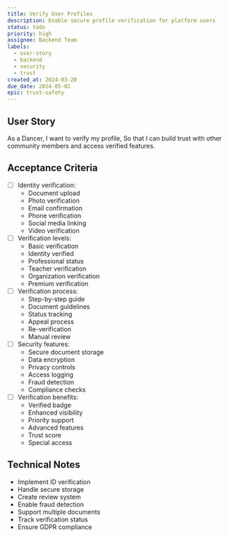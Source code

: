 ```yaml
---
title: Verify User Profiles
description: Enable secure profile verification for platform users
status: todo
priority: high
assignee: Backend Team
labels:
  - user-story
  - backend
  - security
  - trust
created_at: 2024-03-20
due_date: 2024-05-01
epic: trust-safety
---
```


## User Story

As a Dancer,
I want to verify my profile,
So that I can build trust with other community members and access verified features.

## Acceptance Criteria

- [ ] Identity verification:
  - Document upload
  - Photo verification
  - Email confirmation
  - Phone verification
  - Social media linking
  - Video verification
- [ ] Verification levels:
  - Basic verification
  - Identity verified
  - Professional status
  - Teacher verification
  - Organization verification
  - Premium verification
- [ ] Verification process:
  - Step-by-step guide
  - Document guidelines
  - Status tracking
  - Appeal process
  - Re-verification
  - Manual review
- [ ] Security features:
  - Secure document storage
  - Data encryption
  - Privacy controls
  - Access logging
  - Fraud detection
  - Compliance checks
- [ ] Verification benefits:
  - Verified badge
  - Enhanced visibility
  - Priority support
  - Advanced features
  - Trust score
  - Special access

## Technical Notes

- Implement ID verification
- Handle secure storage
- Create review system
- Enable fraud detection
- Support multiple documents
- Track verification status
- Ensure GDPR compliance
